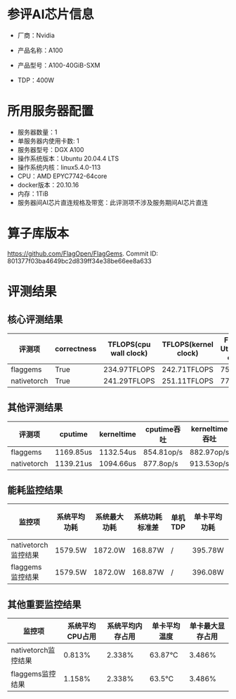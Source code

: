 # 参评AI芯片信息

* 厂商：Nvidia

* 产品名称：A100
* 产品型号：A100-40GiB-SXM
* TDP：400W

# 所用服务器配置

* 服务器数量：1
* 单服务器内使用卡数: 1
* 服务器型号：DGX A100
* 操作系统版本：Ubuntu 20.04.4 LTS
* 操作系统内核：linux5.4.0-113
* CPU：AMD EPYC7742-64core
* docker版本：20.10.16
* 内存：1TiB
* 服务器间AI芯片直连规格及带宽：此评测项不涉及服务期间AI芯片直连

# 算子库版本

https://github.com/FlagOpen/FlagGems. Commit ID: 801377f03ba4649bc2d839ff34e38be66ee8a633

# 评测结果

## 核心评测结果

| 评测项  | correctness | TFLOPS(cpu wall clock) | TFLOPS(kernel clock) | FU(FLOPS Utilization)-cputime | FU-kerneltime |
| ---- | -------------- | -------------- | ------------ | ------ | ----- |
| flaggems | True    | 234.97TFLOPS       | 242.71TFLOPS        | 75.31% | 77.79% |
| nativetorch | True    | 241.29TFLOPS      | 251.11TFLOPS      | 77.34%      | 80.48%    |

## 其他评测结果

| 评测项  | cputime | kerneltime | cputime吞吐 | kerneltime吞吐 | 无预热时延 | 预热后时延 |
| ---- | -------------- | -------------- | ------------ | ------------ | -------------- | -------------- | 
| flaggems | 1169.85us       | 1132.54us        | 854.81op/s | 882.97op/s | 8040399.85us | 1201.18us |
| nativetorch | 1139.21us       | 1094.66us        | 877.8op/s | 913.53op/s | 464553.37us | 1142.24us |

## 能耗监控结果

| 监控项  | 系统平均功耗  | 系统最大功耗  | 系统功耗标准差 | 单机TDP | 单卡平均功耗 | 单卡最大功耗 | 单卡功耗标准差 | 单卡TDP |
| ---- | ------- | ------- | ------- | ----- | ------------ | ------------ | ------------- | ----- |
| nativetorch监控结果 | 1579.5W | 1872.0W | 168.87W   | /     | 395.78W       | 410.0W      | 13.99W        | 400W  |
| flaggems监控结果 | 1579.5W | 1872.0W | 168.87W   | /     | 396.08W       | 413.0W      | 16.27W        | 400W  |

## 其他重要监控结果

| 监控项  | 系统平均CPU占用 | 系统平均内存占用 | 单卡平均温度 | 单卡最大显存占用 |
| ---- | --------- | -------- | ------------ | -------------- |
| nativetorch监控结果 | 0.813%    | 2.338%   | 63.87°C       | 3.486%        |
| flaggems监控结果 | 1.158%    | 2.338%   | 63.5°C       | 3.486%        |